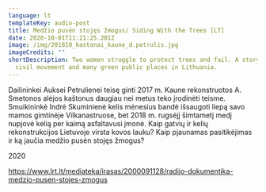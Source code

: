 ```yaml
---
language: lt
templateKey: audio-post
title: Medžio pusėn stojęs žmogus/ Siding With the Trees [LT]
date: 2020-10-01T11:21:25.201Z
image: /img/201810_kastonai_kaune_d.petrulis.jpg
imageCredits: ""
shortDescription: Two women struggle to protect trees and fail. A story of one
  civil movement and many green public places in Lithuania.
---
```


Dailininkei Auksei Petrulienei teisę ginti 2017 m. Kaune rekonstruotos A. Smetonos alėjos kaštonus daugiau nei metus teko įrodinėti teisme. Smuikininkė Indrė Skuminienė kelis mėnesius bandė išsaugoti liepą savo mamos gimtinėje Vilkanastruose, bet 2018 m. rugsėjį šimtametį medį nupjovė kelią per kaimą asfaltavusi įmonė. Kaip gatvių ir kelių rekonstrukcijos Lietuvoje virsta kovos lauku? Kaip pjaunamas pasitikėjimas ir ką jaučia medžio pusėn stojęs žmogus?

2020

https://www.lrt.lt/mediateka/irasas/2000091128/radijo-dokumentika-medzio-pusen-stojes-zmogus
